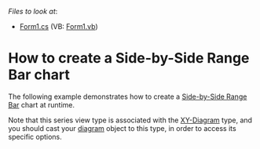 <!-- default file list -->
*Files to look at*:

* [Form1.cs](./CS/Series_SideBySideRangeBarChart/Form1.cs) (VB: [Form1.vb](./VB/Series_SideBySideRangeBarChart/Form1.vb))
<!-- default file list end -->
# How to create a Side-by-Side Range Bar chart


<p>The following example demonstrates how to create a <a href="http://devexpress.com/Help/Content.aspx?help=XtraCharts&document=CustomDocument2985.htm">Side-by-Side Range Bar</a> chart at runtime.</p><p>Note that this series view type is associated with the <a href="http://devexpress.com/Help/Content.aspx?help=XtraCharts&document=CustomDocument5908.htm">XY-Diagram</a> type, and you should cast your <a href="http://devexpress.com/Help/Content.aspx?help=XtraCharts&document=CustomDocument6017.htm">diagram</a> object to this type, in order to access its specific options.</p>

<br/>


